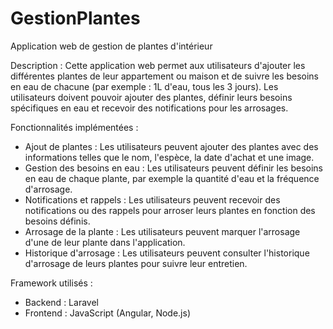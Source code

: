 # GestionPlantes
Application web de gestion de plantes d'intérieur

Description :
Cette application web permet aux utilisateurs d'ajouter les différentes plantes de leur appartement ou maison et de suivre les besoins en eau de chacune (par exemple : 1L d'eau, tous les 3 jours).
Les utilisateurs doivent pouvoir ajouter des plantes, définir leurs besoins spécifiques en eau et recevoir des notifications pour les arrosages.

Fonctionnalités implémentées :
- Ajout de plantes : Les utilisateurs peuvent ajouter des plantes avec des informations telles que le nom, l'espèce, la date d'achat et une image.
- Gestion des besoins en eau : Les utilisateurs peuvent définir les besoins en eau de chaque plante, par exemple la quantité d'eau et la fréquence d'arrosage.
- Notifications et rappels : Les utilisateurs peuvent recevoir des notifications ou des rappels pour arroser leurs plantes en fonction des besoins définis.
- Arrosage de la plante : Les utilisateurs peuvent marquer l'arrosage d'une de leur plante dans l'application.
- Historique d'arrosage : Les utilisateurs peuvent consulter l'historique d'arrosage de leurs plantes pour suivre leur entretien.

Framework utilisés :
- Backend : Laravel
- Frontend : JavaScript (Angular, Node.js)

